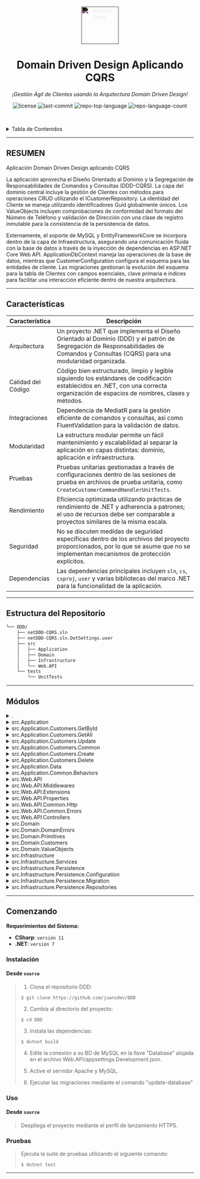 <p align="center">
  <img src="https://simpleicons.org/icons/dotnet.svg" style="filter:invert(1);" width="100" alt="project-logo">
</p>
<p align="center">
    <h1 align="center">Domain Driven Design Aplicando CQRS</h1>
</p>
<p align="center">
    <em>¡Gestión Ágil de Clientes usando la Arquitectura Domain Driven Design!</em>
</p>
<p align="center">
	<img src="https://img.shields.io/github/license/juansdev/DDD?style=default&logo=opensourceinitiative&logoColor=white&color=0080ff" alt="license">
	<img src="https://img.shields.io/github/last-commit/juansdev/DDD?style=default&logo=git&logoColor=white&color=0080ff" alt="last-commit">
	<img src="https://img.shields.io/github/languages/top/juansdev/DDD?style=default&color=0080ff" alt="repo-top-language">
	<img src="https://img.shields.io/github/languages/count/juansdev/DDD?style=default&color=0080ff" alt="repo-language-count">
<p>
<p align="center">
	<!-- default option, no dependency badges. -->
</p>

<br><!-- TABLE OF CONTENTS -->
<details>
  <summary>Tabla de Contenidos</summary><br>

- [ Resumen](#-resumen)
- [ Características](#-características)
- [ Estructura del Repositorio](#-estructura-del-repositorio)
- [ Módulos](#-módulos)
- [ Comenzando](#-comenzando)
    - [ Instalación](#-instalación)
    - [ Uso](#-uso)
    - [ Pruebas](#-pruebas)
</details>
<hr>

##  RESUMEN

Aplicación Domain Driven Design aplicando CQRS

La aplicación aprovecha el Diseño Orientado al Dominio y la Segregación de Responsabilidades de Comandos y Consultas (DDD-CQRS). La capa del dominio central incluye la gestión de Clientes con métodos para operaciones CRUD utilizando el ICustomerRepository. La identidad del Cliente se maneja utilizando identificadores Guid globalmente únicos. Los ValueObjects incluyen comprobaciones de conformidad del formato del Número de Teléfono y validación de Dirección con una clase de registro inmutable para la consistencia de la persistencia de datos.

Externamente, el soporte de MySQL y EntityFrameworkCore se incorpora dentro de la capa de Infraestructura, asegurando una comunicación fluida con la base de datos a través de la inyección de dependencias en ASP.NET Core Web API. ApplicationDbContext maneja las operaciones de la base de datos, mientras que CustomerConfiguration configura el esquema para las entidades de cliente. Las migraciones gestionan la evolución del esquema para la tabla de Clientes con campos esenciales, clave primaria e índices para facilitar una interacción eficiente dentro de nuestra arquitectura.

---

##  Características

| Característica          | Descripción                                                                                                                           |
|-------------------------|---------------------------------------------------------------------------------------------------------------------------------------|
| Arquitectura            | Un proyecto .NET que implementa el Diseño Orientado al Dominio (DDD) y el patrón de Segregación de Responsabilidades de Comandos y Consultas (CQRS) para una modularidad organizada. |
| Calidad del Código      | Código bien estructurado, limpio y legible siguiendo los estándares de codificación establecidos en .NET, con una correcta organización de espacios de nombres, clases y métodos. |
| Integraciones           | Dependencia de MediatR para la gestión eficiente de comandos y consultas, así como FluentValidation para la validación de datos. |
| Modularidad             | La estructura modular permite un fácil mantenimiento y escalabilidad al separar la aplicación en capas distintas: dominio, aplicación e infraestructura. |
| Pruebas                 | Pruebas unitarias gestionadas a través de configuraciones dentro de las sesiones de prueba en archivos de prueba unitaria, como `CreateCustomerCommandHandlerUnitTests`. |
| Rendimiento             | Eficiencia optimizada utilizando prácticas de rendimiento de .NET y adherencia a patrones; el uso de recursos debe ser comparable a proyectos similares de la misma escala. |
| Seguridad               | No se discuten medidas de seguridad específicas dentro de los archivos del proyecto proporcionados, por lo que se asume que no se implementan mecanismos de protección explícitos. |
| Dependencias            | Las dependencias principales incluyen `sln`, `cs`, `csproj`, `user` y varias bibliotecas del marco .NET para la funcionalidad de la aplicación. |

---

##  Estructura del Repositorio

```sh
└── DDD/
    ├── netDDD-CQRS.sln
    ├── netDDD-CQRS.sln.DotSettings.user
    ├── src
    │   ├── Application
    │   ├── Domain
    │   ├── Infrastructure
    │   └── Web.API
    └── tests
        └── UnitTests
```

---

##  Módulos

<details closed><summary>.</summary>

| Archivo                                                                                                          | Resumen                                                                                                                                                                                                                                                                                               |
| ---                                                                                                              | ---                                                                                                                                                                                                                                                                                                   |
| [netDDD-CQRS.sln.DotSettings.user](https://github.com/juansdev/DDD/blob/master/netDDD-CQRS.sln.DotSettings.user) | Gestiona las sesiones de prueba dentro de las pruebas unitarias para nuestra Aplicación de Dominio. Al definir estados de sesión, este archivo de configuración agiliza el proceso de ejecución para CreateCustomerCommandHandlerUnitTests, asegurando pruebas continuas sin problemas durante el ciclo de desarrollo. |
| [netDDD-CQRS.sln](https://github.com/juansdev/DDD/blob/master/netDDD-CQRS.sln)                                   | Debug|

</details>

<details closed><summary>src.Application</summary>

| Archivo                                                                                                                         | Resumen                                                                                                                                                                                                                                                                                                                                                                                                                    |
| ---                                                                                                                             |----------------------------------------------------------------------------------------------------------------------------------------------------------------------------------------------------------------------------------------------------------------------------------------------------------------------------------------------------------------------------------------------------------------------------|
| [DependencyInjection.cs](https://github.com/juansdev/DDD/blob/master/src/Application/DependencyInjection.cs)                   | Habilita la inyección de dependencias para MediatR y FluentValidation en la aplicación dada. Registra implementaciones de servicios de los ensamblados relevantes para asegurar una interacción fluida con las capas de lógica de negocio. Facilita el uso de pipelines de validación y validadores para mantener la integridad de los datos en los componentes de la aplicación.                                          |
| [ApplicationAssemblyReference.cs](https://github.com/juansdev/DDD/blob/master/src/Application/ApplicationAssemblyReference.cs) | Compila y referencia los ensamblados clave de la aplicación dentro de la arquitectura Net DDD-CQRS, agilizando su modularidad y escalabilidad. Esto asegura una integración fluida con otras capas, incluyendo dominio e infraestructura, manteniendo una estructura de solución limpia y organizada para el proyecto de la API web.                                                                                       |
| [Application.csproj](https://github.com/juansdev/DDD/blob/master/src/Application/Application.csproj)                           | Implementa la lógica de aplicación para las operaciones de clientes en un proyecto .NET 7 basado en Diseño Orientado al Dominio (DDD) y Segregación de Responsabilidades de Comandos y Consultas (CQRS). Utiliza MediatR, FluentValidation, EntityFrameworkCore y ErrorOr para asegurar la validez y consistencia de los datos. Presenta carpetas para comandos relacionados con Delete, GetAll, GetById y Update. |

</details>

<details closed><summary>src.Application.Customers.GetById</summary>

| Archivo                                                                                                                                         | Resumen                                                                                                                                                                                                                                                                                                                                 |
| ---                                                                                                                                            | ---                                                                                                                                                                                                                                                                                                                                     |
| [GetCustomerByIdQuery.cs](https://github.com/juansdev/DDD/blob/master/src/Application/Customers/GetById/GetCustomerByIdQuery.cs)               | Potencia la recuperación de datos impulsada por el usuario dentro de la arquitectura de la aplicación DDD-CQRS. Al aprovechar la biblioteca MediatR, la clase GetCustomerByIdQuery permite la extracción fluida de detalles de CustomerResponse para un Id dado desde el módulo de Clientes. Esta interacción eficiente soporta un flujo de trabajo flexible y escalable en la aplicación. |
| [GetCustomerByIdQueryHandler.cs](https://github.com/juansdev/DDD/blob/master/src/Application/Customers/GetById/GetCustomerByIdQueryHandler.cs) | Maneja las consultas de clientes recuperando datos específicos del cliente desde el repositorio, construyendo un objeto `CustomerResponse` y devolviéndolo al solicitante cuando se encuentra un Id coincidente. Contribuye a la capa de aplicación en la arquitectura DDD-CQRS, asegurando una experiencia fluida para la interacción del usuario con la API de Clientes.   |

</details>

<details closed><summary>src.Application.Customers.GetAll</summary>

| Archivo                                                                                                                                        | Resumen                                                                                                                                                                                                                                                                                                                         |
| ---                                                                                                                                            | ---                                                                                                                                                                                                                                                                                                                             |
| [GetAllCustomersQueryHandler.cs](https://github.com/juansdev/DDD/blob/master/src/Application/Customers/GetAll/GetAllCustomersQueryHandler.cs) | Ejecuta una consulta para recuperar todas las respuestas de los clientes en una aplicación estructurada con CQRS. Implementa el GetAllCustomersQueryHandler, manejando GetAllCustomersQuery y comunicándose con el ICustomerRepository para obtener los datos de los clientes, mapeándolos en objetos CustomerResponse.                                             |
| [GetAllCustomersQuery.cs](https://github.com/juansdev/DDD/blob/master/src/Application/Customers/GetAll/GetAllCustomersQuery.cs)               | Este archivo (GetAllCustomersQuery.cs) en nuestra capa de aplicación orquesta la recuperación de todos los registros de clientes desde la base de datos a través del patrón MediatR y devuelve una colección como Error-or-proof IReadOnlyList de objetos CustomerResponse, mejorando nuestra arquitectura CQRS para una gestión de clientes eficiente y confiable. |

</details>

<details closed><summary>src.Application.Customers.Update</summary>

| Archivo                                                                                                                                                 | Resumen                                                                                                                                                                                                                                                                                                                                                                                                                         |
| ---                                                                                                                                                     | ---                                                                                                                                                                                                                                                                                                                                                                                                                             |
| [UpdateCustomerCommandHandler.cs](https://github.com/juansdev/DDD/blob/master/src/Application/Customers/Update/UpdateCustomerCommandHandler.cs)         | Facilita la actualización de los detalles del cliente en una arquitectura escalable impulsada por CQRS manejando `UpdateCustomerCommand` utilizando MediatR, asegurando la validación y la interacción con el `CustomerRepository`. Las acciones incluyen verificar la existencia, la validez del número de teléfono y la dirección, actualizar los datos del cliente y guardar los cambios en la base de datos.                                      |
| [UpdateCustomerCommandValidator.cs](https://github.com/juansdev/DDD/blob/master/src/Application/Customers/Update/UpdateCustomerCommandValidator.cs)     | Valida los comandos de actualización de clientes entrantes, asegurando la consistencia y corrección antes de que lleguen a la lógica de negocio en la capa de aplicación de nuestra arquitectura DDD-CQRS. La validación incluye comprobaciones estrictas para los campos requeridos (por ejemplo, id del cliente, nombre), límites de longitud máxima para cada campo, tipos de datos adecuados (formato de correo electrónico, número de teléfono, código postal) y asegura que los atributos necesarios estén presentes (por ejemplo, bandera de activo). |
| [UpdateCustomerCommand.cs](https://github.com/juansdev/DDD/blob/master/src/Application/Customers/Update/UpdateCustomerCommand.cs)                       | Facilita la actualización de datos del cliente dentro del sistema construyendo un objeto `UpdateCustomerCommand` que contiene atributos esenciales como Id, Nombre, Correo Electrónico, Número de Teléfono y detalles de la Dirección, adhiriéndose al patrón Command utilizando MediatR. Esta acción ayuda a asegurar información precisa del cliente en la arquitectura de la Aplicación DDD-CQRS.                                                                           |

</details>

<details closed><summary>src.Application.Customers.Common</summary>

| Archivo                                                                                                                  | Resumen                                                                                                                                                                                                                                                                                                                                               |
| ---                                                                                                                     | ---                                                                                                                                                                                                                                                                                                                                                   |
| [CustomerResponse.cs](https://github.com/juansdev/DDD/blob/master/src/Application/Customers/Common/CustomerResponse.cs) | CustomerResponse. Consolida los detalles esenciales del cliente, como ID, nombre, correo electrónico, número de teléfono y dirección. La `AddressResponse` incluida ofrece país, líneas de calle, ciudad, estado y código postal. Estos registros de respuesta contribuyen a una experiencia de aplicación más unificada en toda la arquitectura netDDD-CQRS, específicamente en la `Web.API`. |

</details>

<details closed><summary>src.Application.Customers.Create</summary>

| Archivo                                                                                                                                                 | Resumen                                                                                                                                                                                                                                                                                                                                                                                                                                                                                                    |
| ---                                                                                                                                                     | ---                                                                                                                                                                                                                                                                                                                                                                                                                                                                                                        |
| [CreateCustomerCommand.cs](https://github.com/juansdev/DDD/blob/master/src/Application/Customers/Create/CreateCustomerCommand.cs)                       | En este directorio de Aplicación dentro de nuestra solución CQRS de Diseño Orientado al Dominio (DDD), el CreateCustomerCommand realiza la tarea esencial de aceptar la entrada del usuario para crear un nuevo registro de cliente. Al proporcionar detalles clave como nombre, correo electrónico, número de teléfono e información de dirección, permite a la aplicación poblar su entidad Cliente con datos bien estructurados. Este comando utiliza MediatR para iniciar los flujos de procesamiento apropiados, asegurando una experiencia sin problemas para el usuario. |
| [CreateCustomerCommandValidator.cs](https://github.com/juansdev/DDD/blob/master/src/Application/Customers/Create/CreateCustomerCommandValidator.cs)     | Asegura que se proporcionen campos esenciales como nombre, apellido, correo electrónico, número de teléfono, país y direcciones, mientras mantiene restricciones de longitud de cadena, valida formatos de correo electrónico y números de teléfono, y proporciona una experiencia optimizada de creación de clientes.                                                                                                                                                                                                                             |
| [CreateCustomerCommandHandler.cs](https://github.com/juansdev/DDD/blob/master/src/Application/Customers/Create/CreateCustomerCommandHandler.cs)         | Maneja las solicitudes de los usuarios para crear nuevas entidades de clientes dentro de la capa de aplicación en este repositorio de diseño orientado al dominio, asegurando la integridad de los datos a través de reglas de validación y persistencia con repositorios y unidad de trabajo.                                                                                                                                                                                                                                                 |

</details>

<details closed><summary>src.Application.Customers.Delete</summary>

| Archivo                                                                                                                                                 | Resumen                                                                                                                                                                                                                                                                                                                          |
| ---                                                                                                                                                     | ---                                                                                                                                                                                                                                                                                                                              |
| [DeleteCustomerCommand.cs](https://github.com/juansdev/DDD/blob/master/src/Application/Customers/Delete/DeleteCustomerCommand.cs)                       | En el repositorio netDDD-CQRS, el DeleteCustomerCommand en la carpeta Application/Customers/Delete es una solicitud que inicia la eliminación de un registro específico de un cliente. El comando utiliza MediatR y lleva un ID del cliente objetivo, facilitando la modificación eficiente y estructurada de los datos dentro de la aplicación. |
| [DeleteCustomerCommandHandler.cs](https://github.com/juansdev/DDD/blob/master/src/Application/Customers/Delete/DeleteCustomerCommandHandler.cs)         | En esta carpeta de Aplicación se encuentra el archivo DeleteCustomerCommandHandler. Este manejador procesa las solicitudes de Delete Customer Command dentro del dominio de Clientes, eliminando el cliente especificado y guardando los cambios utilizando IUnitOfWork, asegurando una gestión de datos eficiente e integridad en la arquitectura general DDD-CQRS.       |
| [DeleteCustomerCommandValidator.cs](https://github.com/juansdev/DDD/blob/master/src/Application/Customers/Delete/DeleteCustomerCommandValidator.cs)     | En este código a nivel de aplicación, se define una regla de validación para DeleteCustomerCommand, asegurando que el comando contenga un campo Id que no esté vacío antes de proceder con su ejecución. Esto refuerza la integridad de los datos de entrada dentro de la capa de Dominio en nuestra arquitectura API estructurada CQRS/DDD.                                |

</details>

<details closed><summary>src.Application.Data</summary>

| Archivo                                                                                                                | Resumen                                                                                                                                                                                                                                                                                                                                                                          |
| ---                                                                                                                   | ---                                                                                                                                                                                                                                                                                                                                                                              |
| [IApplicationDbContext.cs](https://github.com/juansdev/DDD/blob/master/src/Application/Data/IApplicationDbContext.cs) | Gestiona el almacenamiento de datos de la aplicación definiendo una interfaz para el `IApplicationDbContext`. Esta interfaz describe una conexión a la base de datos a través de `DbSet<Customer>` y ofrece el método `SaveChangesAsync` para guardar los cambios dentro del contexto, esencial para mantener y organizar los datos de los clientes dentro de nuestra aplicación de Segregación de Responsabilidades de Comandos y Consultas (CQRS). |

</details>

<details closed><summary>src.Application.Common.Behaviors</summary>

| Archivo                                                                                                                       | Resumen                                                                                                                                                                                                                                                                                                       |
| ---                                                                                                                         | ---                                                                                                                                                                                                                                                                                                           |
| [ValidationBehavior.cs](https://github.com/juansdev/DDD/blob/master/src/Application/Common/Behaviors/ValidationBehavior.cs) | ValidationBehavior asegura la validación adecuada de datos en todas las solicitudes de la aplicación dentro del repositorio. Esto se logra empleando FluentValidation, MediatR y el manejo de errores para escenarios de solicitudes inválidas. Esto optimiza el pipeline de procesamiento de datos en la arquitectura netDDD-CQRS para minimizar errores. |

</details>

<details closed><summary>src.Web.API</summary>

| Archivo                                                                                                                         | Resumen                                                                                                                                                                                                                                                                                                                                                                                                                                                                     |
| ---                                                                                                                          | ---                                                                                                                                                                                                                                                                                                                                                                                                                                                                         |
| [appsettings.json](https://github.com/juansdev/DDD/blob/master/src/Web.API/appsettings.json)                                 | El archivo `appsettings.json` ajusta los niveles de registro de la aplicación (para facilitar la depuración) y permite el acceso desde cualquier host (*), lo cual es vital para un despliegue sin problemas dentro de nuestra arquitectura basada en Diseño Orientado al Dominio y CQRS.                                                                                                                                                                                                                                          |
| [Web.API.csproj](https://github.com/juansdev/DDD/blob/master/src/Web.API/Web.API.csproj)                                     | El archivo proporcionado configura un proyecto Web API de .NET dentro del repositorio DDD-CQRS. Hace referencia a las dependencias necesarias como Entity Framework Core y Swagger, así como especificaciones OpenAPI para documentación. Este proyecto API sirve para conectar clientes externos con la lógica de negocio central contenida en la Aplicación y servicios de infraestructura encapsulados en la carpeta Infrastructure.                                                                       |
| [DependencyInjection.cs](https://github.com/juansdev/DDD/blob/master/src/Web.API/DependencyInjection.cs)                     | Configura las dependencias de la aplicación para los servicios de la capa de presentación dentro del proyecto Web API. Las características clave incluyen la configuración de Swagger para la documentación de la API, el registro de controladores, el middleware de manejo de errores y la integración con el explorador de endpoints, enriqueciendo la funcionalidad de la API y la experiencia del usuario.                                                                                                                                                                          |
| [PresentationAssemblyReference.cs](https://github.com/juansdev/DDD/blob/master/src/Web.API/PresentationAssemblyReference.cs) | Establece la referencia de ensamblado dentro del proyecto Web.API, esencial para una integración sin problemas entre componentes, asegurando una arquitectura coherente según la estructura de la solución DDD-CQRS.                                                                                                                                                                                                                                                                                          |
| [Program.cs](https://github.com/juansdev/DDD/blob/master/src/Web.API/Program.cs)                                             | Lanza una web API dentro de la arquitectura de la aplicación DDD-CQRS más grande. Implementa la inyección de dependencias configurando capas de servicio y middlewares. Facilita el manejo de excepciones, la autorización y la integración con la documentación de Swagger. Inicia la migración si está en un entorno de desarrollo. Proporciona una plataforma para que los controladores definan endpoints.                                                                                                               |
| [appsettings.Development.json](https://github.com/juansdev/DDD/blob/master/src/Web.API/appsettings.Development.json)         | Configura la conexión a la base de datos y los ajustes de registro para la aplicación web API dentro de la arquitectura del proyecto DDD-CQRS, permitiendo un almacenamiento de datos eficiente y manejo de errores a través de los servicios.                                                                                                                                                                                                                                                                                       |

</details>

<details closed><summary>src.Web.API.Middlewares</summary>

| Archivo                                                                                                                                             | Resumen                                                                                                                                                                                                                                                                                                                                                                        |
| ---                                                                                                                                              | ---                                                                                                                                                                                                                                                                                                                                                                            |
| [GlobalExceptionHandlingMiddleware.cs](https://github.com/juansdev/DDD/blob/master/src/Web.API/Middlewares/GlobalExceptionHandlingMiddleware.cs) | Aumenta la resiliencia en nuestra API al manejar errores inesperados de manera elegante. El GlobalExceptionHandlingMiddleware captura excepciones y devuelve detalles estructurados del problema junto con los códigos de estado HTTP apropiados para mejorar la experiencia del usuario y las capacidades de resolución de problemas. Esto asegura que la aplicación se mantenga confiable mientras se adhiera a las mejores prácticas RESTful. |

</details>

<details closed><summary>src.Web.API.Extensions</summary>

| Archivo                                                                                                                | Resumen                                                                                                                                                                                                                                                      |
| ---                                                                                                                 | ---                                                                                                                                                                                                                                                          |
| [MigrationExtensions.cs](https://github.com/juansdev/DDD/blob/master/src/Web.API/Extensions/MigrationExtensions.cs) | Aumenta la funcionalidad de la base de datos de las aplicaciones al ejecutar migraciones. Ubicado dentro de la carpeta de Extensiones de la Web API, este código mejora la capa de infraestructura del proyecto, asegurando una integración sin problemas con el ApplicationDbContext al iniciar. |

</details>

<details closed><summary>src.Web.API.Properties</summary>

| Archivo                                                                                                          | Resumen                                                                                                                                                                                                               |
| ---                                                                                                           | ---                                                                                                                                                                                                                   |
| [launchSettings.json](https://github.com/juansdev/DDD/blob/master/src/Web.API/Properties/launchSettings.json) | Configura los ajustes de lanzamiento de la aplicación para el desarrollo, ofreciendo acceso a localhost a través de HTTP, HTTPS y IIS Express para el proyecto Web API dentro del repositorio DDD-CQRS, optimizando el proceso de pruebas y depuración. |

</details>

<details closed><summary>src.Web.API.Common.Http</summary>

| Archivo                                                                                                                 | Resumen                                                                                                                                                                                                                                                                    |
| ---                                                                                                                  | ---                                                                                                                                                                                                                                                                        |
| [HttpContextItemKeys.cs](https://github.com/juansdev/DDD/blob/master/src/Web.API/Common/Http/HttpContextItemKeys.cs) | Optimiza el manejo de errores para las respuestas de la API al definir una clave constante de errores para los elementos del contexto HTTP, integrándose perfectamente con la capa Web.API de este proyecto de arquitectura de diseño impulsado por el dominio (DDD) y CQRS, promoviendo una comunicación API más limpia y organizada. |

</details>

<details closed><summary>src.Web.API.Common.Errors</summary>

| Archivo                                                                                                                                   | Resumen                                                                                                                                                                                                                                                                                                |
| ---                                                                                                                                    | ---                                                                                                                                                                                                                                                                                                    |
| [NetDDDProblemDetailsFactory.cs](https://github.com/juansdev/DDD/blob/master/src/Web.API/Common/Errors/NetDDDProblemDetailsFactory.cs) | Gestiona el manejo de errores para la capa de la API de la aplicación. NetDDDProblemDetailsFactory personaliza y mejora las respuestas de error al establecer metadatos relevantes, incluidos identificadores de seguimiento, detalles de errores específicos del cliente y códigos de error personalizados cuando sea necesario, mejorando el diagnóstico de errores en la WebAPI. |

</details>

<details closed><summary>src.Web.API.Controllers</summary>

| Archivo                                                                                                                 | Resumen                                                                                                                                                                                                                                                                                                                                                     |
| ---                                                                                                                  | ---                                                                                                                                                                                                                                                                                                                                                         |
| [CustomersController.cs](https://github.com/juansdev/DDD/blob/master/src/Web.API/Controllers/CustomersController.cs) | Optimiza el proceso de creación de clientes a través de solicitudes API. Aprovecha MediatR para la mensajería y el despacho de comandos, asegurando una arquitectura escalable en la API web.                                                                                                                                                              |
| [ErrorsController.cs](https://github.com/juansdev/DDD/blob/master/src/Web.API/Controllers/ErrorsController.cs)       | Este código define un mecanismo de manejo de errores para la API de la aplicación en la capa `Web.API`. El `ErrorsController` captura excepciones aprovechando `IExceptionHandlerFeature`. Transforma estas excepciones en respuestas de Problemas, asegurando una gestión eficiente y elegante de fallos, mejorando en última instancia la fiabilidad de la aplicación.               |
| [ApiController.cs](https://github.com/juansdev/DDD/blob/master/src/Web.API/Controllers/ApiController.cs)             | En esta solución Web API, el archivo `ApiController.cs` mejora el manejo de errores para las solicitudes entrantes mediante la implementación de detalles de problemas personalizados. Al encontrar un error, proporciona respuestas significativas con códigos de estado apropiados, mejorando efectivamente la resiliencia general de la aplicación y la experiencia del usuario dentro de la arquitectura DDD-CQRS. |

</details>

<details closed><summary>src.Domain</summary>

| Archivo                                                                                  | Resumen                                                                                                                                                                                                                                                                                                                                   |
| ---                                                                                   | ---                                                                                                                                                                                                                                                                                                                                       |
| [Domain.csproj](https://github.com/juansdev/DDD/blob/master/src/Domain/Domain.csproj) | El archivo `src/Domain/Domain.csproj` configura un proyecto para gestionar el dominio central de la aplicación. Integra ErrorOr y MediatR, lo que permite un manejo eficiente de errores y la gestión de operaciones comerciales a través de comandos, fortaleciendo aún más la arquitectura de la aplicación basada en los principios de Diseño Guiado por el Dominio (DDD) y CQRS. |

</details>

<details closed><summary>src.Domain.DomainErrors</summary>

| Archivo                                                                                                         | Resumen                                                                                                                                                                            |
| ---                                                                                                          | ---                                                                                                                                                                                |
| [Errors.Customer.cs](https://github.com/juansdev/DDD/blob/master/src/Domain/DomainErrors/Errors.Customer.cs) | Valida los datos del cliente dentro de la capa del Dominio de la arquitectura de la aplicación NetDDD-CQRS, haciendo cumplir la conformidad de formato para números de teléfono y direcciones para asegurar la integridad de los datos. |

</details>

<details closed><summary>src.Domain.Primitives</summary>

| Archivo                                                                                                   | Resumen                                                                                                                                                                                                                                                   |
| ---                                                                                                    | ---                                                                                                                                                                                                                                                       |
| [AggregateRoot.cs](https://github.com/juansdev/DDD/blob/master/src/Domain/Primitives/AggregateRoot.cs) | Clase AggregateRoot. Este componente esencial sirve como el centro para eventos de dominio, promoviendo la consistencia y la trazabilidad dentro de la capa de Dominio. Es crucial para el manejo cohesivo de transiciones de estado complejas en esta arquitectura de microservicios. |
| [DomainEvent.cs](https://github.com/juansdev/DDD/blob/master/src/Domain/Primitives/DomainEvent.cs)     | Encapsula eventos de dominio, asegurando la consistencia de eventos dentro de la capa de Dominio de la aplicación. Facilita la comunicación entre microservicios usando MediatR para la arquitectura de Command and Query Responsibility Segregation (CQRS).           |
| [IUnitOfWork.cs](https://github.com/juansdev/DDD/blob/master/src/Domain/Primitives/IUnitOfWork.cs)     | Gestiona la integridad de los datos en la arquitectura coordinando las operaciones de persistencia a través de la interfaz `IUnitOfWork`, permitiendo la escritura transaccional confiable en el almacén de datos en la capa de Dominio del proyecto netDDD-CQRS.                                           |

</details>

<details closed><summary>src.Domain.Customers</summary>

| Archivo                                                                                                              | Resumen                                                                                                                                                                                                                                                                                                                                                                                                   |
| ---                                                                                                               | ---                                                                                                                                                                                                                                                                                                                                                                                                       |
| [Customer.cs](https://github.com/juansdev/DDD/blob/master/src/Domain/Customers/Customer.cs)                       | Gestiona las entidades de Cliente a través de la aplicación, garantizando la consistencia de los datos mediante la encapsulación con el patrón AggregateRoot. **Características:** Propiedades inmutables, constructor para instanciación, método estático UpdateCustomer para alterar detalles del cliente. Proporciona una capa de abstracción esencial para la gestión de Clientes en el diseño dirigido por el dominio de nuestra aplicación NetDDD-CQRS.                    |
| [ICustomerRepository.cs](https://github.com/juansdev/DDD/blob/master/src/Domain/Customers/ICustomerRepository.cs) | Gestiona las interacciones de datos de clientes en la arquitectura del repositorio DDD-CQRS. Proporciona métodos como GetByIdAsync, GetAll, Add, Delete, ExistsAsync y Update, permitiendo operaciones CRUD para las entidades de clientes. Es parte de la capa de Dominio, encapsulando la lógica de negocio relacionada con la gestión de datos de clientes.                                                                                              |
| [CustomerId.cs](https://github.com/juansdev/DDD/blob/master/src/Domain/Customers/CustomerId.cs)                   | Codifica de manera única las identidades de los clientes dentro del modelo de dominio de la aplicación. **Característica Clave:** Utiliza `Guid` para la identificación globalmente única y persistente de clientes a través de múltiples transacciones y servicios. **Impacto:** Proporciona un manejo de datos consistente, escalable y resistente a errores que mantiene la integridad de las entidades de clientes en nuestra arquitectura basada en DDD y CQRS. |

</details>

<details closed><summary>src.Domain.ValueObjects</summary>

| Archivo                                                                                                 | Resumen                                                                                                                                                                                                      |
| ---                                                                                                  | ---                                                                                                                                                                                                          |
| [PhoneNumber.cs](https://github.com/juansdev/DDD/blob/master/src/Domain/ValueObjects/PhoneNumber.cs) | Asegura que el formato del número de teléfono cumpla con el patrón predefinido en la lógica de negocio central de la aplicación, garantizando la consistencia y corrección de los datos.                                                         |
| [Address.cs](https://github.com/juansdev/DDD/blob/master/src/Domain/ValueObjects/Address.cs)         | Valida y almacena los detalles de la dirección del usuario dentro de la capa de dominio, siguiendo el enfoque model-agnostic mediante el uso de clases de registro inmutables para la persistencia y consistencia de datos en toda la lógica de negocio. |

</details>

<details closed><summary>src.Infrastructure</summary>

| Archivo                                                                                                          | Resumen                                                                                                                                                                                                                 |
| ---                                                                                                           | ---                                                                                                                                                                                                                     |
| [Infrastructure.csproj](https://github.com/juansdev/DDD/blob/master/src/Infrastructure/Infrastructure.csproj) | Incorpora soporte de base de datos externa a través de MySQL y EntityFrameworkCore para nuestra aplicación DDD-CQRS. Facilita el enlace de dependencias a las capas de lógica de dominio y aplicación dentro de nuestra estructura de repositorio. |

</details>

<details closed><summary>src.Infrastructure.Services</summary>

| Archivo                                                                                                                     | Resumen                                                                                                                                                                                                                                                                                                                                                                                                  |
| ---                                                                                                                      | ---                                                                                                                                                                                                                                                                                                                                                                                                      |
| [DependencyInjection.cs](https://github.com/juansdev/DDD/blob/master/src/Infrastructure/Services/DependencyInjection.cs) | Configura la inyección de dependencias para los servicios de la capa de persistencia, permitiendo una comunicación fluida con las bases de datos en la aplicación ASP.NET Core Web API. El servicio central incluye la gestión de la unidad de trabajo y las implementaciones del patrón de repositorio, facilitando el acceso eficiente a los datos en el diseño orientado al dominio (DDD) y la arquitectura de Segregación de Responsabilidades de Comando y Consulta (CQRS) de este proyecto. |

</details>

<details closed><summary>src.Infrastructure.Persistence</summary>

| Archivo                                                                                                                          | Resumen                                                                                                                                                                                                                                                                                                                             |
| ---                                                                                                                           | ---                                                                                                                                                                                                                                                                                                                                 |
| [ApplicationDbContext.cs](https://github.com/juansdev/DDD/blob/master/src/Infrastructure/Persistence/ApplicationDbContext.cs) | Orquesta las operaciones de persistencia para la aplicación DDD-CQRS, gestionando el ApplicationDbContext que maneja las interacciones con la base de datos como el almacenamiento y la recuperación de entidades de Cliente. El contexto también desencadena la publicación de eventos a MediatR tras cambios en el dominio, garantizando una difusión eficiente de mensajes dentro del sistema. |

</details>

<details closed><summary>src.Infrastructure.Persistence.Configuration</summary>

| Archivo                                                                                                                                          | Resumen                                                                                                                                                                                                                                                                                                                                                                                                   |
| ---                                                                                                                                           | ---                                                                                                                                                                                                                                                                                                                                                                                                       |
| [CustomerConfiguration.cs](https://github.com/juansdev/DDD/blob/master/src/Infrastructure/Persistence/Configuration/CustomerConfiguration.cs) | Configura el esquema de la base de datos para las entidades de clientes, definiendo tablas, claves primarias, índices únicos y tipos de propiedades dentro de la tabla `Customers`. La estructura se adhiere a las restricciones de longitud especificadas, manejando tanto datos de cadena como numéricos, junto con un tipo complejo `Address` utilizando la API fluida de EFCore para la configuración del modelo en la capa de infraestructura de este repositorio en una solución DDD-CQRS. |

</details>

<details closed><summary>src.Infrastructure.Persistence.Migration</summary>

| Archivo                                                                                                                                                                            | Resumen                                                                                                                                                                                                                                                                                                                                                        |
| ---                                                                                                                                                                             | ---                                                                                                                                                                                                                                                                                                                                                            |
| [ApplicationDbContextModelSnapshot.cs](https://github.com/juansdev/DDD/blob/master/src/Infrastructure/Persistence/Migration/ApplicationDbContextModelSnapshot.cs)               | Gestiona las migraciones del esquema de la base de datos para la entidad Cliente en esta capa de infraestructura, garantizando la consistencia y la correcta mapeo con el modelo de Cliente especificado a través de tablas y columnas, facilitando la interacción sin problemas dentro de nuestra arquitectura DDD-CQRS.                                                                                                 |
| [20240323230828_InitialMigration.Designer.cs](https://github.com/juansdev/DDD/blob/master/src/Infrastructure/Persistence/Migration/20240323230828_InitialMigration.Designer.cs) | Inicializa el esquema de la base de datos para la entidad Cliente con propiedades como Id, Active, Email, LastName, Name y PhoneNumber. También incluye un objeto de valor Address embebido, que tiene propiedades como City, Country, Line1, Line2, State y ZipCode. Esto asegura que la capa de persistencia esté preparada para almacenar los detalles del cliente y la dirección dentro de la aplicación. |
| [20240323230828_InitialMigration.cs](https://github.com/juansdev/DDD/blob/master/src/Infrastructure/Persistence/Migration/20240323230828_InitialMigration.cs)                   | Inicia la migración del esquema de la base de datos para la tabla Cliente en esta aplicación ASP.NET Core de múltiples capas siguiendo el diseño orientado al dominio (DDD) y el patrón arquitectónico de Segregación de Responsabilidades de Comando y Consulta (CQRS). Incluye campos esenciales, clave primaria e índice de correo electrónico para apoyar la identificación única de clientes y consultas eficientes.                |

</details>

<details closed><summary>src.Infrastructure.Persistence.Repositories</summary>

| Archivo                                                                                                                                   | Resumen                                                                                                                                                                                                                     |
| ---                                                                                                                                    | ---                                                                                                                                                                                                                         |
| [CustomerRepository.cs](https://github.com/juansdev/DDD/blob/master/src/Infrastructure/Persistence/Repositories/CustomerRepository.cs) | Gestiona la persistencia de los datos del Cliente dentro de ApplicationDbContext para operaciones eficientes de almacenamiento y recuperación. Proporciona métodos para agregar, eliminar, actualizar clientes y consultar por id o obtener todos los clientes de manera asíncrona. |

</details>

---

##  Comenzando

**Requerimientos del Sistema:**

* **CSharp**: `versión 11`
* **.NET**: `versión 7`

###  Instalación

<h4>Desde <code>source</code></h4>

> 1. Clona el repositorio DDD:
>
> ```console
> $ git clone https://github.com/juansdev/DDD
> ```
>
> 2. Cambia al directorio del proyecto:
> ```console
> $ cd DDD
> ```
>
> 3. Instala las dependencias:
> ```console
> $ dotnet build
> ```
>
> 4. Edite la conexión a su BD de MySQL en la llave "Database" alojada en el archivo Web.API/appsettings.Development.json.
>
> 5. Active el servidor Apache y MySQL.
>
> 6. Ejecutar las migraciones mediante el comando "update-database"

###  Uso

<h4>Desde <code>source</code></h4>

> Despliega el proyecto mediante el perfil de lanzamiento HTTPS.

###  Pruebas

> Ejecuta la suite de pruebas utilizando el siguiente comando:
> ```console
> $ dotnet test
> ```

---
